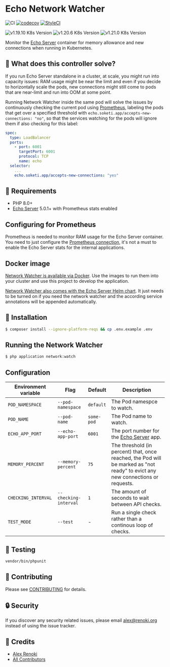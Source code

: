 Echo Network Watcher
=====================

![CI](https://github.com/soketi/network-watcher/workflows/CI/badge.svg?branch=master)
[![codecov](https://codecov.io/gh/soketi/network-watcher/branch/master/graph/badge.svg)](https://codecov.io/gh/soketi/network-watcher)
[![StyleCI](https://github.styleci.io/repos/350800968/shield?branch=master)](https://github.styleci.io/repos/350800968)

![v1.19.10 K8s Version](https://img.shields.io/badge/K8s%20v1.19.10-Ready-%23326ce5?colorA=306CE8&colorB=green)
![v1.20.6 K8s Version](https://img.shields.io/badge/K8s%20v1.20.6-Ready-%23326ce5?colorA=306CE8&colorB=green)
![v1.21.0 K8s Version](https://img.shields.io/badge/K8s%20v1.21.0-Ready-%23326ce5?colorA=306CE8&colorB=green)

Monitor the [Echo Server](https://github.com/soketi/echo-server) container for memory allowance and new connections when running in Kubernetes.

## 🤔 What does this controller solve?

If you run Echo Server standalone in a cluster, at scale, you might run into capacity issues: RAM usage might be near the limit and even if you decide to horizontally scale the pods, new connections might still come to pods that are near-limit and run into OOM at some point.

Running Network Watcher inside the same pod will solve the issues by continuously checking the current pod using [Prometheus](https://github.com/soketi/echo-server/blob/master/docs/ENV.md#prometheus), labeling the pods that get over a specified threshold with `echo.soketi.app/accepts-new-connections: "no"`, so that the services watching for the pods will ignore them if also checking for this label:

```yaml
spec:
  type: LoadBalancer
  ports:
    - port: 6001
      targetPort: 6001
      protocol: TCP
      name: echo
  selector:
    ...
    echo.soketi.app/accepts-new-connections: "yes"
```

## 🙌 Requirements

- PHP 8.0+
- [Echo Server](https://github.com/soketi/echo-server) 5.0.1+ with Prometheus stats enabled

## Configuring for Prometheus

Prometheus is needed to monitor RAM usage for the Echo Server container. You need to just configure the [Prometheus connection](https://github.com/soketi/echo-server/blob/master/docs/ENV.md#prometheus), it's not a must to enable the Echo Server stats for the internal applications.

## Docker image

[Network Watcher is available via Docker](https://hub.docker.com/r/soketi/network-watcher). Use the images to run them into your cluster and use this project to develop the application.

[Network Watcher also comes with the Echo Server Helm chart](https://github.com/soketi/charts/tree/master/charts/echo-server). It just needs to be turned on if you need the network watcher and the according service annotations will be appended automatically.

## 🚀 Installation

```bash
$ composer install --ignore-platform-reqs && cp .env.example .env
```

## Running the Network Watcher

```bash
$ php application network:watch
```

## Configuration

| Environment variable | Flag | Default | Description |
| - | - | - | - |
| `POD_NAMESPACE` | `--pod-namespace` | `default` | The Pod namespce to watch. |
| `POD_NAME` | `--pod-name` | `some-pod` | The Pod name to watch. |
| `ECHO_APP_PORT` | `--echo-app-port` | `6001` | The port number for the [Echo Server](https://github.com/soketi/echo-server) app. |
| `MEMORY_PERCENT` | `--memory-percent` | `75` | The threshold (in percent) that, once reached, the Pod will be marked as "not ready" to evict any new connections or requests. |
| `CHECKING_INTERVAL` | `--checking-interval` | `1` | The amount of seconds to wait between API checks. |
| `TEST_MODE` | `--test` | - | Run a single check rather than a continous loop of checks. |


## 🐛 Testing

``` bash
vendor/bin/phpunit
```

## 🤝 Contributing

Please see [CONTRIBUTING](CONTRIBUTING.md) for details.

## 🔒  Security

If you discover any security related issues, please email alex@renoki.org instead of using the issue tracker.

## 🎉 Credits

- [Alex Renoki](https://github.com/rennokki)
- [All Contributors](../../contributors)
